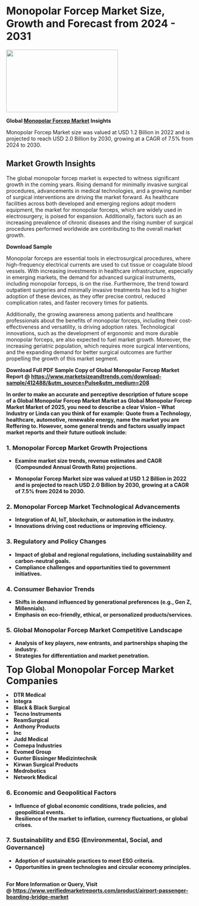 <H1>Monopolar Forcep Market Size, Growth and Forecast from 2024 - 2031</H1><img class="aligncenter size-medium wp-image-584254" src="https://thirdeyenews.in/wp-content/uploads/2024/09/Global-Market-Research-300x168.jpeg" alt="" width="300" height="168" /><p><strong>Global&nbsp;<a href="https://www.marketsizeandtrends.com/download-sample/412488/&amp;utm_source=Pulse&amp;utm_medium=208">Monopolar Forcep Market</a> Insights</strong></p><p>Monopolar Forcep Market size was valued at USD 1.2 Billion in 2022 and is projected to reach USD 2.0 Billion by 2030, growing at a CAGR of 7.5% from 2024 to 2030.</p><p><h2>Market Growth Insights</h2> <p>The global monopolar forcep market is expected to witness significant growth in the coming years. Rising demand for minimally invasive surgical procedures, advancements in medical technologies, and a growing number of surgical interventions are driving the market forward. As healthcare facilities across both developed and emerging regions adopt modern equipment, the market for monopolar forceps, which are widely used in electrosurgery, is poised for expansion. Additionally, factors such as an increasing prevalence of chronic diseases and the rising number of surgical procedures performed worldwide are contributing to the overall market growth.</p> <p><strong>Download Sample</strong></p> <p>Monopolar forceps are essential tools in electrosurgical procedures, where high-frequency electrical currents are used to cut tissue or coagulate blood vessels. With increasing investments in healthcare infrastructure, especially in emerging markets, the demand for advanced surgical instruments, including monopolar forceps, is on the rise. Furthermore, the trend toward outpatient surgeries and minimally invasive treatments has led to a higher adoption of these devices, as they offer precise control, reduced complication rates, and faster recovery times for patients.</p> <p>Additionally, the growing awareness among patients and healthcare professionals about the benefits of monopolar forceps, including their cost-effectiveness and versatility, is driving adoption rates. Technological innovations, such as the development of ergonomic and more durable monopolar forceps, are also expected to fuel market growth. Moreover, the increasing geriatric population, which requires more surgical interventions, and the expanding demand for better surgical outcomes are further propelling the growth of this market segment.</p> <p><strong></p><p><span class=""><strong>Download Full PDF Sample Copy of Global Monopolar Forcep Market Report</strong> @ <a href="https://www.marketsizeandtrends.com/download-sample/412488/&amp;utm_source=Pulse&amp;utm_medium=208" target="_blank">https://www.marketsizeandtrends.com/download-sample/412488/&amp;utm_source=Pulse&amp;utm_medium=208</a></span></p><p>In order to make an accurate and perceptive description of future scope of a Global&nbsp;Monopolar Forcep Market Market as Global&nbsp;Monopolar Forcep Market Market of 2025, you need to describe a clear Vision &ndash; What Industry or Linda can you think of for example: Quote from a Technology, healthcare, automotive, renewable energy, name the market you are Reffering to. However, some general trends and factors usually impact market reports and their future outlook include:</p><h3>1.&nbsp;<strong>Monopolar Forcep Market Growth Projections</strong></h3><ul><li>Examine market size trends, revenue estimates and CAGR (Compounded Annual Growth Rate) projections.</li><li><p>Monopolar Forcep Market size was valued at USD 1.2 Billion in 2022 and is projected to reach USD 2.0 Billion by 2030, growing at a CAGR of 7.5% from 2024 to 2030.</p></li></ul><h3>2.&nbsp;<strong>Monopolar Forcep Market Technological Advancements</strong></h3><ul><li>Integration of AI, IoT, blockchain, or automation in the industry.</li><li>Innovations driving cost reductions or improving efficiency.</li></ul><h3>3.&nbsp;<strong>Regulatory and Policy Changes</strong></h3><ul><li>Impact of global and regional regulations, including sustainability and carbon-neutral goals.</li><li>Compliance challenges and opportunities tied to government initiatives.</li></ul><h3>4.&nbsp;<strong>Consumer Behavior Trends</strong></h3><ul><li>Shifts in demand influenced by generational preferences (e.g., Gen Z, Millennials).</li><li>Emphasis on eco-friendly, ethical, or personalized products/services.</li></ul><h3>5.&nbsp;<strong>Global Monopolar Forcep Market Competitive Landscape</strong></h3><ul><li>Analysis of key players, new entrants, and partnerships shaping the industry.</li><li>Strategies for differentiation and market penetration.</li></ul><p data-pm-slice="1 1 []"><span style="color: inherit; font-family: inherit; font-size: 25px;">Top Global Monopolar Forcep Market Companies</span></p><div class="" data-test-id=""><p><li>DTR Medical</li><li> Integra</li><li> Black & Black Surgical</li><li> Tecno Instruments</li><li> ReamSurgical</li><li> Anthony Products</li><li> Inc</li><li> Judd Medical</li><li> Comepa Industries</li><li> Evomed Group</li><li> Gunter Bissinger Medizintechnik</li><li> Kirwan Surgical Products</li><li> Medrobotics</li><li> Network Medical</li></p></div><h3>6.&nbsp;<strong>Economic and Geopolitical Factors</strong></h3><ul><li>Influence of global economic conditions, trade policies, and geopolitical events.</li><li>Resilience of the market to inflation, currency fluctuations, or global crises.</li></ul><h3>7.&nbsp;<strong>Sustainability and ESG (Environmental, Social, and Governance)</strong></h3><ul><li>Adoption of sustainable practices to meet ESG criteria.</li><li>Opportunities in green technologies and circular economy principles.</li></ul><h2><strong style="font-size: 14px;">For More Information or Query, Visit @&nbsp;</strong><a style="background-color: #ffffff; font-size: 14px;" href="https://www.marketsizeandtrends.com/report/monopolar-forcep-market/" target="_blank">https://www.verifiedmarketreports.com/product/airport-passenger-boarding-bridge-market</a></h2>
